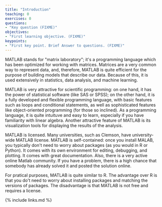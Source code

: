 ```yaml
---
title: "Introduction"
teaching: 0
exercises: 0
questions:
- "Key question (FIXME)"
objectives:
- "First learning objective. (FIXME)"
keypoints:
- "First key point. Brief Answer to questions. (FIXME)"
---
```

MATLAB stands for "matrix laboratory"; it's a programming language which has been optimized for working with matrices. Matrices are a very common way to represent data, and, therefore, MATLAB is quite efficient for the purpose of building models that describe our data. Because of this, it is used extensively in statistics, data analysis, and machine learning. 

MATLAB is very attractive for scientific programming: on one hand, it has the power of statistical software (like SAS or SPSS); on the other hand, it is a fully developed and flexible programming language, with basic features such as loops and conditional statements, as well as sophisticated features like object-oriented programming (for those so inclined). As a programming language, it is quite intuituve and easy to learn, especially if you have familiarity with linear algebra. Another attractive feature of MATLAB is its visualization tools for displaying the results of the analysis.

MATLAB is licensed. Many universities, such as Clemson, have university-wide MATLAB license. MATLAB is self-contained: once you install MALAB, you typically don't need to worry about packages (as you would in R or Python). It comes with its own environment for editing, debugging, and plotting. It comes with great documentation. Also, there is a very active online Matlab community. If you have a problem, there is a high chance that somebody has already solved it and posted the solution online.

For pratical purposes, MATLAB is quite similar to R. The advantage over R is that you do't need to worry about installing packages and matching the versions of packages. The disadvantage is that MATLAB is not free and requires a license.

{% include links.md %}

